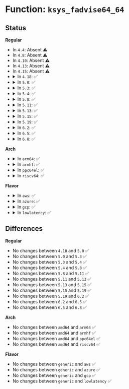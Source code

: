 # Function: <code>ksys_fadvise64_64</code>

## Status
<b>Regular</b>
<ul>
<li>
In <code>4.4</code>: Absent ⚠️
</li>
<li>
In <code>4.8</code>: Absent ⚠️
</li>
<li>
In <code>4.10</code>: Absent ⚠️
</li>
<li>
In <code>4.13</code>: Absent ⚠️
</li>
<li>
In <code>4.15</code>: Absent ⚠️
</li>
<li>
<details>
<summary>In <code>4.18</code>: ✅</summary>

```c
int ksys_fadvise64_64(int fd, loff_t offset, loff_t len, int advice);
```

**Collision:** Unique Global

**Inline:** No

**Transformation:** False

**Instances:**

```
In mm/fadvise.c (ffffffff812446e0)
Location: mm/fadvise.c:30
Inline: False
Direct callers:
  - arch/x86/ia32/sys_ia32.c:__x32_compat_sys_x86_fadvise64
  - arch/x86/ia32/sys_ia32.c:__ia32_compat_sys_x86_fadvise64
  - arch/x86/ia32/sys_ia32.c:__x32_compat_sys_x86_fadvise64_64
  - arch/x86/ia32/sys_ia32.c:__ia32_compat_sys_x86_fadvise64_64
  - mm/fadvise.c:__ia32_sys_fadvise64
  - mm/fadvise.c:__x64_sys_fadvise64
  - mm/fadvise.c:__ia32_sys_fadvise64_64
  - mm/fadvise.c:__x64_sys_fadvise64_64
```
**Symbols:**

```
ffffffff812446e0-ffffffff81244987: ksys_fadvise64_64 (STB_GLOBAL)
```
</details>
</li>
<li>
<details>
<summary>In <code>5.0</code>: ✅</summary>

```c
int ksys_fadvise64_64(int fd, loff_t offset, loff_t len, int advice);
```

**Collision:** Unique Global

**Inline:** No

**Transformation:** False

**Instances:**

```
In mm/fadvise.c (ffffffff81206270)
Location: mm/fadvise.c:193
Inline: False
Direct callers:
  - arch/x86/ia32/sys_ia32.c:__x32_compat_sys_x86_fadvise64
  - arch/x86/ia32/sys_ia32.c:__ia32_compat_sys_x86_fadvise64
  - arch/x86/ia32/sys_ia32.c:__x32_compat_sys_x86_fadvise64_64
  - arch/x86/ia32/sys_ia32.c:__ia32_compat_sys_x86_fadvise64_64
  - mm/fadvise.c:__ia32_sys_fadvise64
  - mm/fadvise.c:__x64_sys_fadvise64
  - mm/fadvise.c:__ia32_sys_fadvise64_64
  - mm/fadvise.c:__x64_sys_fadvise64_64
```
**Symbols:**

```
ffffffff81206270-ffffffff812062e9: ksys_fadvise64_64 (STB_GLOBAL)
```
</details>
</li>
<li>
<details>
<summary>In <code>5.3</code>: ✅</summary>

```c
int ksys_fadvise64_64(int fd, loff_t offset, loff_t len, int advice);
```

**Collision:** Unique Global

**Inline:** No

**Transformation:** False

**Instances:**

```
In mm/fadvise.c (ffffffff8121d5f0)
Location: mm/fadvise.c:193
Inline: False
Direct callers:
  - arch/x86/ia32/sys_ia32.c:__x32_compat_sys_x86_fadvise64
  - arch/x86/ia32/sys_ia32.c:__ia32_compat_sys_x86_fadvise64
  - arch/x86/ia32/sys_ia32.c:__x32_compat_sys_x86_fadvise64_64
  - arch/x86/ia32/sys_ia32.c:__ia32_compat_sys_x86_fadvise64_64
  - mm/fadvise.c:__ia32_sys_fadvise64
  - mm/fadvise.c:__x64_sys_fadvise64
  - mm/fadvise.c:__ia32_sys_fadvise64_64
  - mm/fadvise.c:__x64_sys_fadvise64_64
```
**Symbols:**

```
ffffffff8121d5f0-ffffffff8121d669: ksys_fadvise64_64 (STB_GLOBAL)
```
</details>
</li>
<li>
<details>
<summary>In <code>5.4</code>: ✅</summary>

```c
int ksys_fadvise64_64(int fd, loff_t offset, loff_t len, int advice);
```

**Collision:** Unique Global

**Inline:** No

**Transformation:** False

**Instances:**

```
In mm/fadvise.c (ffffffff8122afd0)
Location: mm/fadvise.c:193
Inline: False
Direct callers:
  - arch/x86/ia32/sys_ia32.c:__x32_compat_sys_x86_fadvise64
  - arch/x86/ia32/sys_ia32.c:__ia32_compat_sys_x86_fadvise64
  - arch/x86/ia32/sys_ia32.c:__x32_compat_sys_x86_fadvise64_64
  - arch/x86/ia32/sys_ia32.c:__ia32_compat_sys_x86_fadvise64_64
  - mm/fadvise.c:__ia32_sys_fadvise64
  - mm/fadvise.c:__x64_sys_fadvise64
  - mm/fadvise.c:__ia32_sys_fadvise64_64
  - mm/fadvise.c:__x64_sys_fadvise64_64
```
**Symbols:**

```
ffffffff8122afd0-ffffffff8122b049: ksys_fadvise64_64 (STB_GLOBAL)
```
</details>
</li>
<li>
<details>
<summary>In <code>5.8</code>: ✅</summary>

```c
int ksys_fadvise64_64(int fd, loff_t offset, loff_t len, int advice);
```

**Collision:** Unique Global

**Inline:** No

**Transformation:** False

**Instances:**

```
In mm/fadvise.c (ffffffff81257d90)
Location: mm/fadvise.c:191
Inline: False
Direct callers:
  - arch/x86/kernel/sys_ia32.c:__ia32_sys_ia32_fadvise64
  - arch/x86/kernel/sys_ia32.c:__x64_sys_ia32_fadvise64
  - arch/x86/kernel/sys_ia32.c:__ia32_sys_ia32_fadvise64_64
  - arch/x86/kernel/sys_ia32.c:__x64_sys_ia32_fadvise64_64
```
**Symbols:**

```
ffffffff81257d90-ffffffff81257e20: ksys_fadvise64_64 (STB_GLOBAL)
```
</details>
</li>
<li>
<details>
<summary>In <code>5.11</code>: ✅</summary>

```c
int ksys_fadvise64_64(int fd, loff_t offset, loff_t len, int advice);
```

**Collision:** Unique Global

**Inline:** No

**Transformation:** False

**Instances:**

```
In mm/fadvise.c (ffffffff81262660)
Location: mm/fadvise.c:192
Inline: False
Direct callers:
  - arch/x86/kernel/sys_ia32.c:__ia32_sys_ia32_fadvise64
  - arch/x86/kernel/sys_ia32.c:__x64_sys_ia32_fadvise64
  - arch/x86/kernel/sys_ia32.c:__ia32_sys_ia32_fadvise64_64
  - arch/x86/kernel/sys_ia32.c:__x64_sys_ia32_fadvise64_64
```
**Symbols:**

```
ffffffff81262660-ffffffff812626f0: ksys_fadvise64_64 (STB_GLOBAL)
```
</details>
</li>
<li>
<details>
<summary>In <code>5.13</code>: ✅</summary>

```c
int ksys_fadvise64_64(int fd, loff_t offset, loff_t len, int advice);
```

**Collision:** Unique Global

**Inline:** No

**Transformation:** False

**Instances:**

```
In mm/fadvise.c (ffffffff812670f0)
Location: mm/fadvise.c:192
Inline: False
Direct callers:
  - arch/x86/kernel/sys_ia32.c:__ia32_sys_ia32_fadvise64
  - arch/x86/kernel/sys_ia32.c:__x64_sys_ia32_fadvise64
  - arch/x86/kernel/sys_ia32.c:__ia32_sys_ia32_fadvise64_64
  - arch/x86/kernel/sys_ia32.c:__x64_sys_ia32_fadvise64_64
```
**Symbols:**

```
ffffffff812670f0-ffffffff81267180: ksys_fadvise64_64 (STB_GLOBAL)
```
</details>
</li>
<li>
<details>
<summary>In <code>5.15</code>: ✅</summary>

```c
int ksys_fadvise64_64(int fd, loff_t offset, loff_t len, int advice);
```

**Collision:** Unique Global

**Inline:** No

**Transformation:** False

**Instances:**

```
In mm/fadvise.c (ffffffff812a3b30)
Location: mm/fadvise.c:192
Inline: False
Direct callers:
  - arch/x86/kernel/sys_ia32.c:__ia32_sys_ia32_fadvise64
  - arch/x86/kernel/sys_ia32.c:__x64_sys_ia32_fadvise64
  - arch/x86/kernel/sys_ia32.c:__ia32_sys_ia32_fadvise64_64
  - arch/x86/kernel/sys_ia32.c:__x64_sys_ia32_fadvise64_64
```
**Symbols:**

```
ffffffff812a3b30-ffffffff812a3bc0: ksys_fadvise64_64 (STB_GLOBAL)
```
</details>
</li>
<li>
<details>
<summary>In <code>5.19</code>: ✅</summary>

```c
int ksys_fadvise64_64(int fd, loff_t offset, loff_t len, int advice);
```

**Collision:** Unique Global

**Inline:** No

**Transformation:** False

**Instances:**

```
In mm/fadvise.c (ffffffff812fba50)
Location: mm/fadvise.c:191
Inline: False
Direct callers:
  - arch/x86/kernel/sys_ia32.c:__ia32_sys_ia32_fadvise64
  - arch/x86/kernel/sys_ia32.c:__x64_sys_ia32_fadvise64
  - arch/x86/kernel/sys_ia32.c:__ia32_sys_ia32_fadvise64_64
  - arch/x86/kernel/sys_ia32.c:__x64_sys_ia32_fadvise64_64
```
**Symbols:**

```
ffffffff812fba50-ffffffff812fbafc: ksys_fadvise64_64 (STB_GLOBAL)
```
</details>
</li>
<li>
<details>
<summary>In <code>6.2</code>: ✅</summary>

```c
int ksys_fadvise64_64(int fd, loff_t offset, loff_t len, int advice);
```

**Collision:** Unique Global

**Inline:** No

**Transformation:** False

**Instances:**

```
In mm/fadvise.c (ffffffff81365bd0)
Location: mm/fadvise.c:191
Inline: False
Direct callers:
  - arch/x86/kernel/sys_ia32.c:__ia32_sys_ia32_fadvise64
  - arch/x86/kernel/sys_ia32.c:__x64_sys_ia32_fadvise64
  - arch/x86/kernel/sys_ia32.c:__ia32_sys_ia32_fadvise64_64
  - arch/x86/kernel/sys_ia32.c:__x64_sys_ia32_fadvise64_64
```
**Symbols:**

```
ffffffff81365bd0-ffffffff81365c7c: ksys_fadvise64_64 (STB_GLOBAL)
```
</details>
</li>
<li>
<details>
<summary>In <code>6.5</code>: ✅</summary>

```c
int ksys_fadvise64_64(int fd, loff_t offset, loff_t len, int advice);
```

**Collision:** Unique Global

**Inline:** No

**Transformation:** False

**Instances:**

```
In mm/fadvise.c (ffffffff813980b0)
Location: mm/fadvise.c:191
Inline: False
Direct callers:
  - arch/x86/kernel/sys_ia32.c:__ia32_sys_ia32_fadvise64
  - arch/x86/kernel/sys_ia32.c:__x64_sys_ia32_fadvise64
  - arch/x86/kernel/sys_ia32.c:__ia32_sys_ia32_fadvise64_64
  - arch/x86/kernel/sys_ia32.c:__x64_sys_ia32_fadvise64_64
```
**Symbols:**

```
ffffffff813980b0-ffffffff8139815f: ksys_fadvise64_64 (STB_GLOBAL)
```
</details>
</li>
<li>
<details>
<summary>In <code>6.8</code>: ✅</summary>

```c
int ksys_fadvise64_64(int fd, loff_t offset, loff_t len, int advice);
```

**Collision:** Unique Global

**Inline:** No

**Transformation:** False

**Instances:**

```
In mm/fadvise.c (ffffffff813c1ee0)
Location: mm/fadvise.c:191
Inline: False
Direct callers:
  - arch/x86/kernel/sys_ia32.c:__ia32_sys_ia32_fadvise64
  - arch/x86/kernel/sys_ia32.c:__x64_sys_ia32_fadvise64
  - arch/x86/kernel/sys_ia32.c:__ia32_sys_ia32_fadvise64_64
  - arch/x86/kernel/sys_ia32.c:__x64_sys_ia32_fadvise64_64
```
**Symbols:**

```
ffffffff813c1ee0-ffffffff813c1f8f: ksys_fadvise64_64 (STB_GLOBAL)
```
</details>
</li>
</ul>
<b>Arch</b>
<ul>
<li>
<details>
<summary>In <code>arm64</code>: ✅</summary>

```c
int ksys_fadvise64_64(int fd, loff_t offset, loff_t len, int advice);
```

**Collision:** Unique Global

**Inline:** No

**Transformation:** False

**Instances:**

```
In mm/fadvise.c (ffff8000102b92d8)
Location: mm/fadvise.c:193
Inline: False
Direct callers:
  - arch/arm64/kernel/sys32.c:__arm64_compat_sys_aarch32_fadvise64_64
  - mm/fadvise.c:__arm64_sys_fadvise64_64
```
**Symbols:**

```
ffff8000102b92d8-ffff8000102b9374: ksys_fadvise64_64 (STB_GLOBAL)
```
</details>
</li>
<li>
<details>
<summary>In <code>armhf</code>: ✅</summary>

```c
int ksys_fadvise64_64(int fd, loff_t offset, loff_t len, int advice);
```

**Collision:** Unique Global

**Inline:** No

**Transformation:** False

**Instances:**

```
In mm/fadvise.c (c04e5ac0)
Location: mm/fadvise.c:193
Inline: False
Direct callers:
  - arch/arm/kernel/sys_arm.c:sys_arm_fadvise64_64
  - mm/fadvise.c:__se_sys_fadvise64_64
```
**Symbols:**

```
c04e5ac0-c04e5b44: ksys_fadvise64_64 (STB_GLOBAL)
```
</details>
</li>
<li>
<details>
<summary>In <code>ppc64el</code>: ✅</summary>

```c
int ksys_fadvise64_64(int fd, loff_t offset, loff_t len, int advice);
```

**Collision:** Unique Global

**Inline:** No

**Transformation:** False

**Instances:**

```
In mm/fadvise.c (c000000000371600)
Location: mm/fadvise.c:193
Inline: False
Direct callers:
  - arch/powerpc/kernel/syscalls.c:ppc_fadvise64_64
  - arch/powerpc/kernel/sys_ppc32.c:ppc32_fadvise64
  - mm/fadvise.c:__se_sys_fadvise64
  - mm/fadvise.c:__se_sys_fadvise64_64
```
**Symbols:**

```
c000000000371600-c0000000003716dc: ksys_fadvise64_64 (STB_GLOBAL)
```
</details>
</li>
<li>
<details>
<summary>In <code>riscv64</code>: ✅</summary>

```c
int ksys_fadvise64_64(int fd, loff_t offset, loff_t len, int advice);
```

**Collision:** Unique Global

**Inline:** No

**Transformation:** False

**Instances:**

```
In mm/fadvise.c (ffffffe0001dce9e)
Location: mm/fadvise.c:193
Inline: False
Direct callers:
  - mm/fadvise.c:__se_sys_fadvise64_64
```
**Symbols:**

```
ffffffe0001dce9e-ffffffe0001dcf12: ksys_fadvise64_64 (STB_GLOBAL)
```
</details>
</li>
</ul>
<b>Flavor</b>
<ul>
<li>
<details>
<summary>In <code>aws</code>: ✅</summary>

```c
int ksys_fadvise64_64(int fd, loff_t offset, loff_t len, int advice);
```

**Collision:** Unique Global

**Inline:** No

**Transformation:** False

**Instances:**

```
In mm/fadvise.c (ffffffff81223620)
Location: mm/fadvise.c:193
Inline: False
Direct callers:
  - arch/x86/ia32/sys_ia32.c:__x32_compat_sys_x86_fadvise64
  - arch/x86/ia32/sys_ia32.c:__ia32_compat_sys_x86_fadvise64
  - arch/x86/ia32/sys_ia32.c:__x32_compat_sys_x86_fadvise64_64
  - arch/x86/ia32/sys_ia32.c:__ia32_compat_sys_x86_fadvise64_64
  - mm/fadvise.c:__ia32_sys_fadvise64
  - mm/fadvise.c:__x64_sys_fadvise64
  - mm/fadvise.c:__ia32_sys_fadvise64_64
  - mm/fadvise.c:__x64_sys_fadvise64_64
```
**Symbols:**

```
ffffffff81223620-ffffffff81223699: ksys_fadvise64_64 (STB_GLOBAL)
```
</details>
</li>
<li>
<details>
<summary>In <code>azure</code>: ✅</summary>

```c
int ksys_fadvise64_64(int fd, loff_t offset, loff_t len, int advice);
```

**Collision:** Unique Global

**Inline:** No

**Transformation:** False

**Instances:**

```
In mm/fadvise.c (ffffffff812167d0)
Location: mm/fadvise.c:193
Inline: False
Direct callers:
  - arch/x86/ia32/sys_ia32.c:__x32_compat_sys_x86_fadvise64
  - arch/x86/ia32/sys_ia32.c:__ia32_compat_sys_x86_fadvise64
  - arch/x86/ia32/sys_ia32.c:__x32_compat_sys_x86_fadvise64_64
  - arch/x86/ia32/sys_ia32.c:__ia32_compat_sys_x86_fadvise64_64
  - mm/fadvise.c:__ia32_sys_fadvise64
  - mm/fadvise.c:__x64_sys_fadvise64
  - mm/fadvise.c:__ia32_sys_fadvise64_64
  - mm/fadvise.c:__x64_sys_fadvise64_64
```
**Symbols:**

```
ffffffff812167d0-ffffffff81216849: ksys_fadvise64_64 (STB_GLOBAL)
```
</details>
</li>
<li>
<details>
<summary>In <code>gcp</code>: ✅</summary>

```c
int ksys_fadvise64_64(int fd, loff_t offset, loff_t len, int advice);
```

**Collision:** Unique Global

**Inline:** No

**Transformation:** False

**Instances:**

```
In mm/fadvise.c (ffffffff812213c0)
Location: mm/fadvise.c:193
Inline: False
Direct callers:
  - arch/x86/ia32/sys_ia32.c:__x32_compat_sys_x86_fadvise64
  - arch/x86/ia32/sys_ia32.c:__ia32_compat_sys_x86_fadvise64
  - arch/x86/ia32/sys_ia32.c:__x32_compat_sys_x86_fadvise64_64
  - arch/x86/ia32/sys_ia32.c:__ia32_compat_sys_x86_fadvise64_64
  - mm/fadvise.c:__ia32_sys_fadvise64
  - mm/fadvise.c:__x64_sys_fadvise64
  - mm/fadvise.c:__ia32_sys_fadvise64_64
  - mm/fadvise.c:__x64_sys_fadvise64_64
```
**Symbols:**

```
ffffffff812213c0-ffffffff81221439: ksys_fadvise64_64 (STB_GLOBAL)
```
</details>
</li>
<li>
<details>
<summary>In <code>lowlatency</code>: ✅</summary>

```c
int ksys_fadvise64_64(int fd, loff_t offset, loff_t len, int advice);
```

**Collision:** Unique Global

**Inline:** No

**Transformation:** False

**Instances:**

```
In mm/fadvise.c (ffffffff81230580)
Location: mm/fadvise.c:193
Inline: False
Direct callers:
  - arch/x86/ia32/sys_ia32.c:__x32_compat_sys_x86_fadvise64
  - arch/x86/ia32/sys_ia32.c:__ia32_compat_sys_x86_fadvise64
  - arch/x86/ia32/sys_ia32.c:__x32_compat_sys_x86_fadvise64_64
  - arch/x86/ia32/sys_ia32.c:__ia32_compat_sys_x86_fadvise64_64
  - mm/fadvise.c:__ia32_sys_fadvise64
  - mm/fadvise.c:__x64_sys_fadvise64
  - mm/fadvise.c:__ia32_sys_fadvise64_64
  - mm/fadvise.c:__x64_sys_fadvise64_64
```
**Symbols:**

```
ffffffff81230580-ffffffff812305f9: ksys_fadvise64_64 (STB_GLOBAL)
```
</details>
</li>
</ul>

## Differences
<b>Regular</b>
<ul>
<li>
No changes between <code>4.18</code> and <code>5.0</code> ✅
</li>
<li>
No changes between <code>5.0</code> and <code>5.3</code> ✅
</li>
<li>
No changes between <code>5.3</code> and <code>5.4</code> ✅
</li>
<li>
No changes between <code>5.4</code> and <code>5.8</code> ✅
</li>
<li>
No changes between <code>5.8</code> and <code>5.11</code> ✅
</li>
<li>
No changes between <code>5.11</code> and <code>5.13</code> ✅
</li>
<li>
No changes between <code>5.13</code> and <code>5.15</code> ✅
</li>
<li>
No changes between <code>5.15</code> and <code>5.19</code> ✅
</li>
<li>
No changes between <code>5.19</code> and <code>6.2</code> ✅
</li>
<li>
No changes between <code>6.2</code> and <code>6.5</code> ✅
</li>
<li>
No changes between <code>6.5</code> and <code>6.8</code> ✅
</li>
</ul>
<b>Arch</b>
<ul>
<li>
No changes between <code>amd64</code> and <code>arm64</code> ✅
</li>
<li>
No changes between <code>amd64</code> and <code>armhf</code> ✅
</li>
<li>
No changes between <code>amd64</code> and <code>ppc64el</code> ✅
</li>
<li>
No changes between <code>amd64</code> and <code>riscv64</code> ✅
</li>
</ul>
<b>Flavor</b>
<ul>
<li>
No changes between <code>generic</code> and <code>aws</code> ✅
</li>
<li>
No changes between <code>generic</code> and <code>azure</code> ✅
</li>
<li>
No changes between <code>generic</code> and <code>gcp</code> ✅
</li>
<li>
No changes between <code>generic</code> and <code>lowlatency</code> ✅
</li>
</ul>
